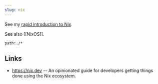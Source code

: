 ```yaml
---
slug: nix
---
```


See my [rapid introduction to Nix](https://haskell.flake.page/nix-rapid).

See also [[NixOS]].

```query
path:./*
```

## Links

- https://nix.dev -- An opinionated guide for developers getting things done using the Nix ecosystem.
